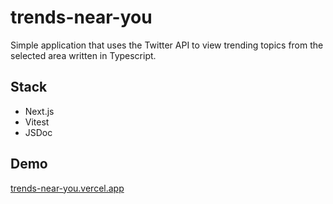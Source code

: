 # trends-near-you

Simple application that uses the Twitter API to view trending topics from the selected area written in Typescript.

## Stack

* Next.js
* Vitest
* JSDoc 

## Demo
[trends-near-you.vercel.app](https://trends-near-you.vercel.app)
